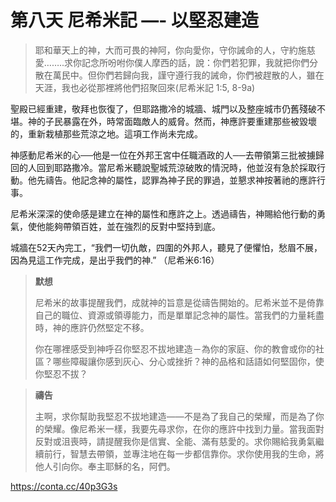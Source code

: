 # 第八天  尼希米記 —- 以堅忍建造
> 耶和華天上的神，大而可畏的神阿，你向愛你，守你誡命的人，守約施慈愛……..求你記念所吩咐你僕人摩西的話，說：你們若犯罪，我就把你們分散在萬民中。但你們若歸向我，謹守遵行我的誡命，你們被趕散的人，雖在天涯，我也必從那裡將他們招聚回來(尼希米記 1:5, 8-9a)

聖殿已經重建，敬拜也恢復了，但耶路撒冷的城牆、城門以及整座城市仍舊殘破不堪。神的子民暴露在外，時常面臨敵人的威脅。然而，神應許要重建那些被毀壞的，重新栽植那些荒涼之地。這項工作尚未完成。

神感動尼希米的心──他是一位在外邦王宮中任職酒政的人──去帶領第三批被擄歸回的人回到耶路撒冷。當尼希米聽說聖城荒涼破敗的情況時，他並沒有急於採取行動。他先禱告。他記念神的屬性，認罪為神子民的罪過，並懇求神按著祂的應許行事。

尼希米深深的使命感是建立在神的屬性和應許之上。透過禱告，神賜給他行動的勇氣，使他能夠帶領百姓，並在強烈的反對中堅持到底。

城牆在52天內完工，“我們一切仇敵，四圍的外邦人，聽見了便懼怕，愁眉不展，因為見這工作完成，是出乎我們的神.” （尼希米6:16）

> **默想**
>
> 尼希米的故事提醒我們，成就神的旨意是從禱告開始的。尼希米並不是倚靠自己的職位、資源或領導能力，而是單單記念神的屬性。當我們的力量耗盡時，神的應許仍然堅定不移。
>
> 你在哪裡感受到神呼召你堅忍不拔地建造－為你的家庭、你的教會或你的社區？哪些障礙讓你感到灰心、分心或挫折？神的品格和話語如何堅固你，使你堅忍不拔？

> **禱告**
>
> 主啊，求你幫助我堅忍不拔地建造——不是為了我自己的榮耀，而是為了你的榮耀。像尼希米一樣，我要先尋求你，在你的應許中找到力量。當我面對反對或沮喪時，請提醒我你是信實、全能、滿有慈愛的。求你賜給我勇氣繼續前行，智慧去帶領，並專注地在每一步都信靠你。求你使用我的生命，將他人引向你。奉主耶穌的名，阿們。

https://conta.cc/40p3G3s

